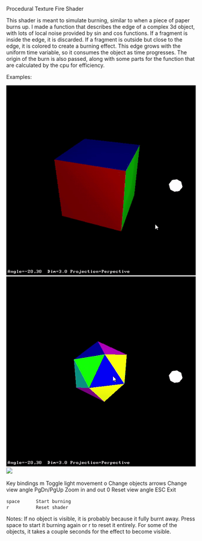 Procedural Texture
Fire Shader

This shader is meant to simulate burning, similar to when a piece of paper burns up. I made a function that describes the edge of a complex 3d object, with lots of local noise provided by sin and cos functions. If a fragment is inside the edge, it is discarded. If a fragment is outside but close to the edge, it is colored to create a burning effect. This edge grows with the uniform time variable, so it consumes the object as time progresses. The origin of the burn is also passed, along with some parts for the function that are calculated by the cpu for efficiency.

Examples:

![](examples/burningCube.gif)
![](examples/burningD20.gif)
![](examples/burningTorus.gif)

Key bindings
	m          Toggle light movement
	o          Change objects
	arrows     Change view angle
	PgDn/PgUp  Zoom in and out
	0          Reset view angle
	ESC        Exit

	space      Start burning
	r          Reset shader

Notes: 
If no object is visible, it is probably because it fully burnt away. Press space to start it burning again or r to reset it entirely.
For some of the objects, it takes a couple seconds for the effect to become visible.
